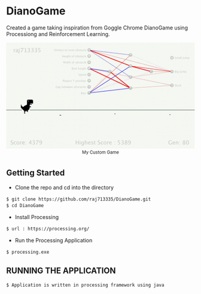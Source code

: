 # DianoGame
Created a game taking inspiration from Goggle Chrome DianoGame using Processiong and Reinforcement Learning.


<p align="center">
    <img src="DEMO/demo.gif", width="1000">
    <br>
    <sup>My Custom Game</sup>
</p>



## Getting Started
- Clone the repo and cd into the directory
```sh
$ git clone https://github.com/raj713335/DianoGame.git
$ cd DianoGame
```

- Install Processing 

```sh
$ url : https://processing.org/
```

- Run the Processing Application

```sh
$ processing.exe
```

## RUNNING THE APPLICATION


```sh
$ Application is written in processing framework using java
```
